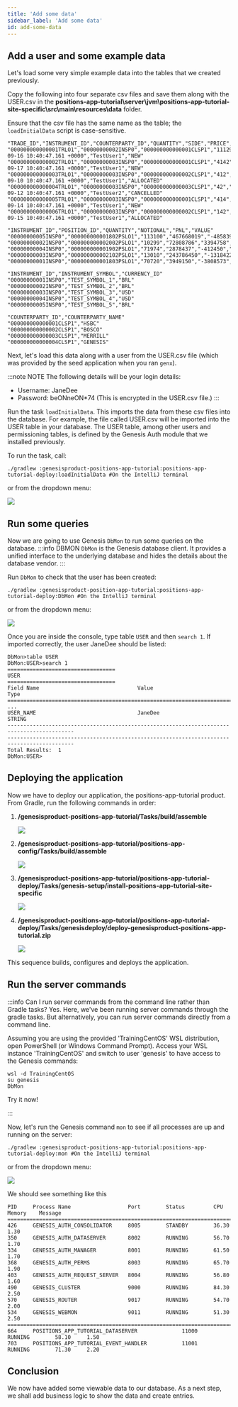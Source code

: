 ```yaml
---
title: 'Add some data'
sidebar_label: 'Add some data'
id: add-some-data
---
```


## Add a user and some example data
Let's load some very simple example data into the tables that we created previously. 

Copy the following into four separate csv files and save them along with the USER.csv in the **positions-app-tutorial\server\jvm\positions-app-tutorial-site-specific\src\main\resources\data** folder. 

Ensure that the csv file has the same name as the table; the `loadInitialData` script is case-sensitive.

```text title="TRADE.csv"
"TRADE_ID","INSTRUMENT_ID","COUNTERPARTY_ID","QUANTITY","SIDE","PRICE","TRADE_DATETIME","ENTERED_BY","TRADE_STATUS"
"000000000000001TRLO1","00000000002INSP0","000000000000001CLSP1","11129","BUY","643.927","2022-09-16 10:40:47.161 +0000","TestUser1","NEW"
"000000000000002TRLO1","00000000003INSP0","000000000000001CLSP1","4142","SELL","577.515","2022-09-17 10:40:47.161 +0000","TestUser1","NEW"
"000000000000003TRLO1","00000000003INSP0","000000000000002CLSP1","412","BUY","577.515","2022-09-10 10:40:47.161 +0000","TestUser1","ALLOCATED"
"000000000000004TRLO1","00000000003INSP0","000000000000003CLSP1","42","SELL","577.515","2022-09-12 10:40:47.161 +0000","TestUser2","CANCELLED"
"000000000000005TRLO1","00000000003INSP0","000000000000001CLSP1","414","BUY","577.515","2022-09-14 10:40:47.161 +0000","TestUser1","NEW"
"000000000000006TRLO1","00000000003INSP0","000000000000002CLSP1","142","SELL","577.515","2022-09-15 10:40:47.161 +0000","TestUser1","ALLOCATED"
```

```text title="POSITION.csv"
"INSTRUMENT_ID","POSITION_ID","QUANTITY","NOTIONAL","PNL","VALUE"
"00000000005INSP0","000000000001802PSLO1","113100","467668019","-4858393092","7324500"
"00000000002INSP0","000000000002002PSLO1","10299","72808786","3394758","7512307"
"00000000004INSP0","000000000001902PSLO1","71974","2878437","-412450","24224859"
"00000000003INSP0","000000000002102PSLO1","13010","243786450","-13184224","112133190"
"00000000001INSP0","000000000001803PSLO1","70720","3949150","-3808573","353600"
```
```text title="INSTRUMENT.csv"
"INSTRUMENT_ID","INSTRUMENT_SYMBOL","CURRENCY_ID"
"00000000001INSP0","TEST_SYMBOL_1","BRL"
"00000000002INSP0","TEST_SYMBOL_2","BRL"
"00000000003INSP0","TEST_SYMBOL_3","USD"
"00000000004INSP0","TEST_SYMBOL_4","USD"
"00000000005INSP0","TEST_SYMBOL_5","BRL"
```
```text title="COUNTERPARTY.csv"
"COUNTERPARTY_ID","COUNTERPARTY_NAME"
"000000000000001CLSP1","HSBC"
"000000000000002CLSP1","BOSCO"
"000000000000003CLSP1","MERRILL"
"000000000000004CLSP1","GENESIS"
```
Next, let's load this data along with a user from the USER.csv file (which was provided by the seed application when you ran `genx`).

:::note NOTE
The following details will be your login details:
-	Username: JaneDee
-	Password: beONneON*74 (This is encrypted in the USER.csv file.)
:::

Run the task `loadInitialData`. This imports the data from these csv files into the database. For example, the file called USER.csv will be imported into the USER table in your database. The USER table, among other users and permissioning tables, is defined by the Genesis Auth module that we installed previously.

To run the task, call:
```shell
./gradlew :genesisproduct-positions-app-tutorial:positions-app-tutorial-deploy:loadInitialData #On the IntelliJ terminal
```

or from the dropdown menu:

![](/img/load-initial-data-positions.png)


## Run some queries

Now we are going to use Genesis `DbMon` to run some queries on the database.
:::info DBMON
`DbMon` is the Genesis database client. It provides a unified interface to the underlying database and hides the details about the database vendor.
:::

Run `DbMon` to check that the user has been created:

```
./gradlew :genesisproduct-position-app-tutorial:positions-app-tutorial-deploy:DbMon #On the IntelliJ terminal
```
or from the dropdown menu:

![](/img/using-dbmon-positions.png)

Once you are inside the console, type table `USER` and then `search 1`. If imported correctly, the user JaneDee should be listed:

```shell
DbMon>table USER
DbMon:USER>search 1
==================================
USER
==================================
Field Name                               Value                                    Type                
===========================================================================================
...
USER_NAME                                JaneDee                                  STRING              
-------------------------------------------------------------------------------------------
-------------------------------------------------------------------------------------------
Total Results:  1
DbMon:USER>
```



## Deploying the application

Now we have to deploy our application, the positions-app-tutorial product. From Gradle, run the following commands in order:

1. **/genesisproduct-positions-app-tutorial/Tasks/build/assemble**

    ![](/img/deploy-assemble-positions.png)

2. **/genesisproduct-positions-app-tutorial/positions-app-config/Tasks/build/assemble**

    ![](/img/deploy-config-assemble-positions.png)

3.  **/genesisproduct-positions-app-tutorial/positions-app-tutorial-deploy/Tasks/genesis-setup/install-positions-app-tutorial-site-specific**

    ![](/img/deploy-install-site-specific-positions.png)

4. **/genesisproduct-positions-app-tutorial/positions-app-tutorial-deploy/Tasks/genesisdeploy/deploy-genesisproduct-positions-app-tutorial.zip**

    ![](/img/deploy-positions.png)



This sequence builds, configures and deploys the application.


## Run the server commands
:::info Can I run server commands from the command line rather than Gradle tasks?
Yes. Here, we've been running server commands through the gradle tasks. But alternatively, you can run server commands directly from a command line. 

Assuming you are using the provided 'TrainingCentOS' WSL distribution, open PowerShell (or Windows Command Prompt). Access your WSL instance 'TrainingCentOS' and switch to user 'genesis' to have access to the Genesis commands:

```shell
wsl -d TrainingCentOS
su genesis
DbMon
```

Try it now!

:::

Now, let's run the Genesis command `mon` to see if all processes are up and running on the server:

```shell
./gradlew :genesisproduct-positions-app-tutorial:positions-app-tutorial-deploy:mon #On the IntelliJ terminal
```
or from the dropdown menu:

![](/img/using-mon-positions.png)

We should see something like this

```shell
PID     Process Name                  Port        Status         CPU       Memory    Message
===============================================================================================
426     GENESIS_AUTH_CONSOLIDATOR     8005        STANDBY        36.30     1.30
350     GENESIS_AUTH_DATASERVER       8002        RUNNING        56.70     1.70
334     GENESIS_AUTH_MANAGER          8001        RUNNING        61.50     1.70
368     GENESIS_AUTH_PERMS            8003        RUNNING        65.70     1.90
403     GENESIS_AUTH_REQUEST_SERVER   8004        RUNNING        56.80     1.60
490     GENESIS_CLUSTER               9000        RUNNING        84.30     2.50
570     GENESIS_ROUTER                9017        RUNNING        54.70     2.00
534     GENESIS_WEBMON                9011        RUNNING        51.30     2.50
===============================================================================================
664     POSITIONS_APP_TUTORIAL_DATASERVER              11000       RUNNING        58.10     1.50
703     POSITIONS_APP_TUTORIAL_EVENT_HANDLER           11001       RUNNING        71.30     2.20
```

## Conclusion
We now have added some viewable data to our database. As a next step, we shall add business logic to show the data and create entries.
